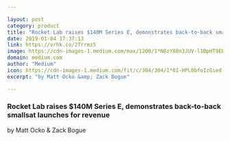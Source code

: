 ```yaml
---

layout: post
category: product
title: "Rocket Lab raises $140M Series E, demonstrates back-to-back smallsat launches for revenue"
date: 2019-01-04 17:37:13
link: https://vrhk.co/2Trrmz5
image: https://cdn-images-1.medium.com/max/1200/1*N8zY88n3JUV-l1BpHT9ERw.png
domain: medium.com
author: "Medium"
icon: https://cdn-images-1.medium.com/fit/c/304/304/1*8I-HPL0bfoIzGied-dzOvA.png
excerpt: "by Matt Ocko &amp; Zack Bogue"

---
```


### Rocket Lab raises $140M Series E, demonstrates back-to-back smallsat launches for revenue

by Matt Ocko &amp; Zack Bogue